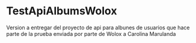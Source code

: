 # TestApiAlbumsWolox
Version a entregar del proyecto de api para albunes de usuarios que hace parte de la prueba enviada por parte de Wolox a Carolina Marulanda
